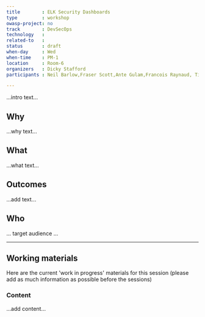 ```yaml
---
title        : ELK Security Dashboards
type         : workshop
owasp-project: no
track        : DevSecOps
technology   :
related-to   :
status       : draft
when-day     : Wed
when-time    : PM-1
location     : Room-6
organizers   : Dicky Stafford
participants : Neil Barlow,Fraser Scott,Ante Gulam,Francois Raynaud, Timo Pagel, Johan Peeters

---
```


...intro text...

## Why

...why text...

## What

...what text...

## Outcomes

...add text...

## Who

... target audience ...

--- 

## Working materials

Here are the current 'work in progress' materials for this session (please add as much information as possible before the sessions)

### Content

...add content...
